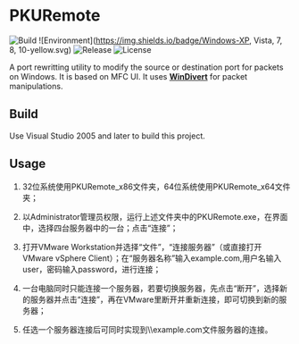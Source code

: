 # PKURemote
![Build](https://img.shields.io/badge/build-passing-brightgreen.svg)
![Environment](https://img.shields.io/badge/Windows-XP, Vista, 7, 8, 10-yellow.svg)
![Release](https://img.shields.io/github/release/hsluoyz/PKURemote.svg)
![License](https://img.shields.io/github/license/hsluoyz/PKURemote.svg)

A port rewritting utility to modify the source or destination port for packets on Windows. It is based on MFC UI. It uses [**WinDivert**](https://github.com/basil00/Divert) for packet manipulations.

## Build

Use Visual Studio 2005 and later to build this project.

## Usage

1. 32位系统使用PKURemote_x86文件夹，64位系统使用PKURemote_x64文件夹；

2. 以Administrator管理员权限，运行上述文件夹中的PKURemote.exe，在界面中，选择四台服务器中的一台；点击“连接”；

3. 打开VMware Workstation并选择“文件”，“连接服务器”（或直接打开VMware vSphere Client）；在“服务器名称”输入example.com,用户名输入user，密码输入password，进行连接；

4. 一台电脑同时只能连接一个服务器，若要切换服务器，先点击“断开”，选择新的服务器并点击“连接”，再在VMware里断开并重新连接，即可切换到新的服务器；

5. 任选一个服务器连接后可同时实现到\\\\example.com文件服务器的连接。




